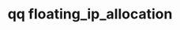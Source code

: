 ---
category: floating
command: floating_ip_allocation
optional_options: []
permalink: /qq-cli-command-guide/floating/floating_ip_allocation.html
positional_options: []
sidebar: qq_cli_command_reference_sidebar
summary: This section explains how to use the <code>qq floating_ip_allocation</code>
  command.
synopsis: Get cluster-wide floating IP allocation
title: qq floating_ip_allocation
usage: qq floating_ip_allocation [-h]
zendesk_source: qq CLI Command Guide

---